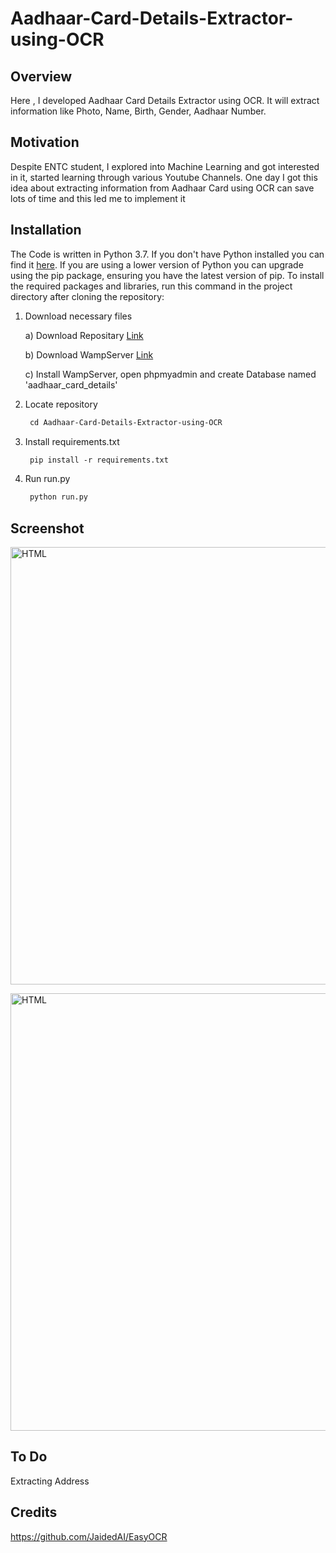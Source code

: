 # Aadhaar-Card-Details-Extractor-using-OCR

## Overview
Here , I developed Aadhaar Card Details Extractor using OCR. It will extract information like Photo, Name, Birth, Gender, Aadhaar Number.

## Motivation
Despite ENTC student, I explored into Machine Learning and got interested in it, started learning through various Youtube Channels.
One day I got this idea about extracting information from Aadhaar Card using OCR can save lots of time and this led me to implement it 

## Installation
The Code is written in Python 3.7. If you don't have Python installed you can find it [here](https://www.python.org/downloads/). If you are using a lower version of Python you can upgrade using the pip package, ensuring you have the latest version of pip. To install the required packages and libraries, run this command in the project directory after cloning the repository:

1. Download necessary files

   a) Download Repositary [Link](https://github.com/nileshchilka1/Aadhaar-Card-Details-Extractor-using-OCR/archive/master.zip)

   b) Download WampServer [Link](https://excellmedia.dl.sourceforge.net/project/wampserver/WampServer%203/WampServer%203.0.0/wampserver3.2.0_x64.exe)
   
   c) Install WampServer, open phpmyadmin and create Database named 'aadhaar_card_details'


2. Locate repository

    ```markdown
     cd Aadhaar-Card-Details-Extractor-using-OCR
    ```

3. Install requirements.txt
         
   ```markdown
    pip install -r requirements.txt
   ```
4. Run run.py

   ```markdown
    python run.py
   ```
## Screenshot
   
   <img src = "https://github.com/nileshchilka1/Aadhaar-Card-Details-Extractor-using-OCR/blob/master/screenshot%202.png"
         alt = "HTML" height = "700" width = "1100" />
   
   <img src = "https://github.com/nileshchilka1/Aadhaar-Card-Details-Extractor-using-OCR/blob/master/Screenshot.PNG"
         alt = "HTML" height = "700" width = "1100" />

## To Do
Extracting Address
         
## Credits 
https://github.com/JaidedAI/EasyOCR

